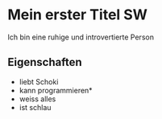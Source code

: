 # Mein erster Titel SW
Ich bin eine ruhige und introvertierte Person

## Eigenschaften
* liebt Schoki
* kann programmieren*
* weiss alles
* ist schlau